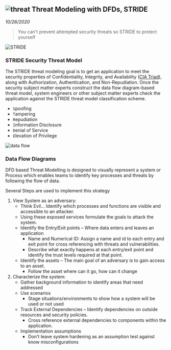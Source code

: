 ![threat](https://static.wixstatic.com/media/1eb91b_83454a2faec747c2841c099f00ccfa68~mv2.jpg/v1/fill/w_1000,h_666,al_c,q_90,usm_0.66_1.00_0.01/1eb91b_83454a2faec747c2841c099f00ccfa68~mv2.jpg)
Threat Modeling with DFDs, STRIDE
-----------
_10/26/2020_

> You can't prevent attempted security threats so STRIDE to protect yourself

![STRIDE](https://i2.wp.com/semiengineering.com/wp-content/uploads/2018/12/arm3.png?resize=687%2C318&ssl=1)

### STRIDE Security Threat Model
The STRIDE threat modeling goal is to get an application to meet the security properties of Confidentiality, Integrity, and Availability ([CIA Triad](./05.md)), along with Authorization, Authentication, and Non-Repudiation. Once the security subject matter experts construct the data flow diagram-based threat model, system engineers or other subject matter experts check the application against the STRIDE threat model classification scheme.

- `S`poofing
- `T`ampering
- `R`epudiation
- `I`nformation Disclosure
- `D`enial of Service
- `E`levation of Privilege

![data flow](https://www.diagrams.net/assets/img/blog/threat-modelling-data-flow.png)

### Data Flow Diagrams

DFD based Threat Modelling is designed to visually represent a system or Process which enables teams to identify key processes and threats by following the flow of data.

Several Steps are used to implement this strategy

1. View System as an adversary:
    - Think Evil... Identify which processes and functions are visible and accessible to an attacker. 
    - Using these exposed services formulate the goals to attack the system.
    - Identify the Entry/Exit points 
        – Where data enters and leaves an application
        - Name and Numerical ID: Assign a name and id to each entry and exit point for cross referencing with threats and vulnerabilities.
        - Describe what exactly happens at each entry/exit point and identify the trust levels required at that point.
    - Identify the assets 
        – The main goal of an adversary is to gain access to an asset.
        - Follow the asset where can it go, how can it change
2. Characterize the system:
    - Gather background information to identify areas that need addressed
    - Use scenarios 
        - Stage situations/environments to show how a system will be used or not used 
    - Track External Dependencies 
        – Identify dependencies on outside resources and security policies.
        - Cross reference external dependencies to components within the application.
    - Implementation assumptions
        - Don't leave system hardening as an assumption test against know misconfigurations